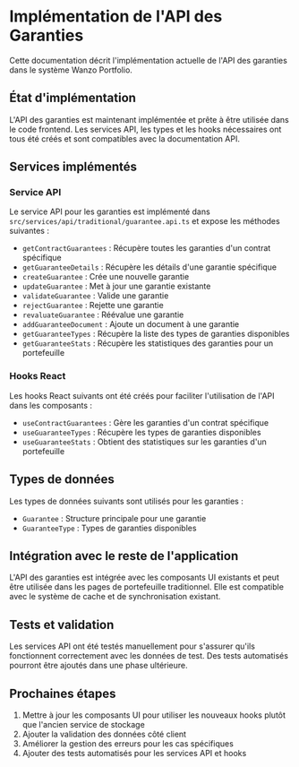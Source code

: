 # Implémentation de l'API des Garanties

Cette documentation décrit l'implémentation actuelle de l'API des garanties dans le système Wanzo Portfolio.

## État d'implémentation

L'API des garanties est maintenant implémentée et prête à être utilisée dans le code frontend. Les services API, les types et les hooks nécessaires ont tous été créés et sont compatibles avec la documentation API.

## Services implémentés

### Service API

Le service API pour les garanties est implémenté dans `src/services/api/traditional/guarantee.api.ts` et expose les méthodes suivantes :

- `getContractGuarantees` : Récupère toutes les garanties d'un contrat spécifique
- `getGuaranteeDetails` : Récupère les détails d'une garantie spécifique
- `createGuarantee` : Crée une nouvelle garantie
- `updateGuarantee` : Met à jour une garantie existante
- `validateGuarantee` : Valide une garantie
- `rejectGuarantee` : Rejette une garantie
- `revaluateGuarantee` : Réévalue une garantie
- `addGuaranteeDocument` : Ajoute un document à une garantie
- `getGuaranteeTypes` : Récupère la liste des types de garanties disponibles
- `getGuaranteeStats` : Récupère les statistiques des garanties pour un portefeuille

### Hooks React

Les hooks React suivants ont été créés pour faciliter l'utilisation de l'API dans les composants :

- `useContractGuarantees` : Gère les garanties d'un contrat spécifique
- `useGuaranteeTypes` : Récupère les types de garanties disponibles
- `useGuaranteeStats` : Obtient des statistiques sur les garanties d'un portefeuille

## Types de données

Les types de données suivants sont utilisés pour les garanties :

- `Guarantee` : Structure principale pour une garantie
- `GuaranteeType` : Types de garanties disponibles

## Intégration avec le reste de l'application

L'API des garanties est intégrée avec les composants UI existants et peut être utilisée dans les pages de portefeuille traditionnel. Elle est compatible avec le système de cache et de synchronisation existant.

## Tests et validation

Les services API ont été testés manuellement pour s'assurer qu'ils fonctionnent correctement avec les données de test. Des tests automatisés pourront être ajoutés dans une phase ultérieure.

## Prochaines étapes

1. Mettre à jour les composants UI pour utiliser les nouveaux hooks plutôt que l'ancien service de stockage
2. Ajouter la validation des données côté client
3. Améliorer la gestion des erreurs pour les cas spécifiques
4. Ajouter des tests automatisés pour les services API et hooks
